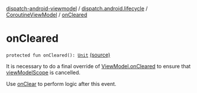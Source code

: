 [dispatch-android-viewmodel](../../index.md) / [dispatch.android.lifecycle](../index.md) / [CoroutineViewModel](index.md) / [onCleared](./on-cleared.md)

# onCleared

`protected fun onCleared(): `[`Unit`](https://kotlinlang.org/api/latest/jvm/stdlib/kotlin/-unit/index.html) [(source)](https://github.com/RBusarow/Dispatch/tree/master/dispatch-android-viewmodel/src/main/java/dispatch/android/lifecycle/CoroutineViewModel.kt#L73)

It is necessary to do a final override of [ViewModel.onCleared](https://developer.android.com/reference/androidx/androidx/lifecycle/ViewModel.html#onCleared()) to ensure that [viewModelScope](view-model-scope.md) is cancelled.

Use [onClear](on-clear.md) to perform logic after this event.

